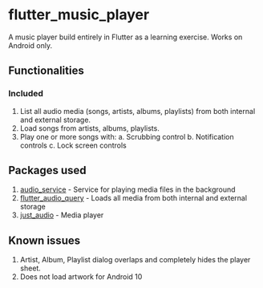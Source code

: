 # flutter_music_player

A music player build entirely in Flutter as a learning exercise.
Works on Android only.

## Functionalities
### Included
1. List all audio media (songs, artists, albums, playlists) from both internal and external storage.
2. Load songs from artists, albums, playlists.
3. Play one or more songs with:
    a. Scrubbing control
    b. Notification controls
    c. Lock screen controls

## Packages used
1. [audio_service](https://pub.dev/packages/audio_service) - Service for playing media files in the background
2. [flutter_audio_query](https://pub.dev/packages/flutter_audio_query) - Loads all media from both internal and external storage
3. [just_audio](https://pub.dev/packages/just_audio) - Media player

## Known issues
1. Artist, Album, Playlist dialog overlaps and completely hides the player sheet.
2. Does not load artwork for Android 10